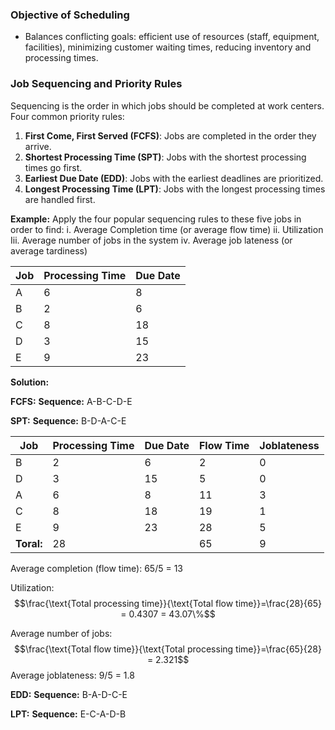 ### **Objective of Scheduling**

- Balances conflicting goals: efficient use of resources (staff, equipment, facilities), minimizing customer waiting times, reducing inventory and processing times.

### **Job Sequencing and Priority Rules**

Sequencing is the order in which jobs should be completed at work centers. Four common priority rules:
1. **First Come, First Served (FCFS)**: Jobs are completed in the order they arrive.
2. **Shortest Processing Time (SPT)**: Jobs with the shortest processing times go first.
3. **Earliest Due Date (EDD)**: Jobs with the earliest deadlines are prioritized.
4. **Longest Processing Time (LPT)**: Jobs with the longest processing times are handled first.

**Example:**
Apply the four popular sequencing rules to these five jobs in order to find:
i. Average Completion time (or average flow time)
ii. Utilization
Iii. Average number of jobs in the system
iv. Average job lateness (or average tardiness)

| Job | Processing Time | Due Date |
| --- | --------------- | -------- |
| A   | 6               | 8        |
| B   | 2               | 6        |
| C   | 8               | 18       |
| D   | 3               | 15       |
| E   | 9               | 23       |

**Solution:**

**FCFS:**
**Sequence:** A-B-C-D-E


**SPT:**
**Sequence:** B-D-A-C-E

| Job        | Processing Time | Due Date | Flow Time | Joblateness |
| ---------- | --------------- | -------- | --------- | ----------- |
| B          | 2               | 6        | 2         | 0           |
| D          | 3               | 15       | 5         | 0           |
| A          | 6               | 8        | 11        | 3           |
| C          | 8               | 18       | 19        | 1           |
| E          | 9               | 23       | 28        | 5           |
| **Toral:** | 28              |          | 65        | 9           |

Average completion (flow time): 65/5 = 13

Utilization:
$$\frac{\text{Total processing time}}{\text{Total flow time}}=\frac{28}{65} = 0.4307 = 43.07\%$$

Average number of jobs:
$$\frac{\text{Total flow time}}{\text{Total processing time}}=\frac{65}{28} = 2.321$$
Average joblateness: 9/5 = 1.8

**EDD:**
**Sequence:** B-A-D-C-E



**LPT:**
**Sequence:** E-C-A-D-B